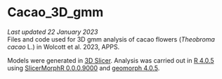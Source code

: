 # Cacao_3D_gmm
*Last updated 22 January 2023*  
Files and code used for 3D gmm analysis of cacao flowers (*Theobroma cacao* L.) in Wolcott et al. 2023, APPS. 

Models were generated in [3D Slicer](https://www.slicer.org). Analysis was carried out in [R 4.0.5](https://www.R-project.org/) using [SlicerMorphR 0.0.0.9000](https://github.com/SlicerMorph/SlicerMorphR) and [geomorph 4.0.5](https://github.com/geomorphR/geomorph).
